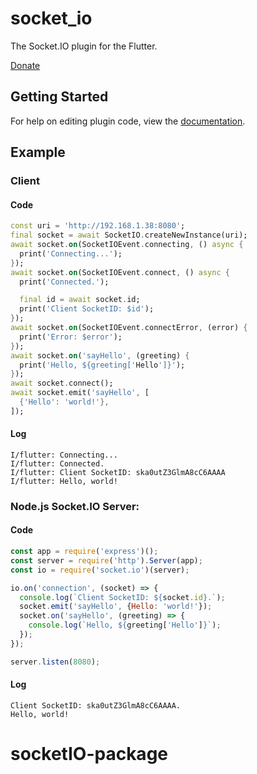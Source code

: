 # socket_io

The Socket.IO plugin for the Flutter.

[Donate](https://www.paypal.me/semigradsky)

## Getting Started

For help on editing plugin code, view the [documentation](https://flutter.io/platform-plugins/#edit-code).

## Example

### Client
#### Code
```dart
const uri = 'http://192.168.1.38:8080';
final socket = await SocketIO.createNewInstance(uri);
await socket.on(SocketIOEvent.connecting, () async {
  print('Connecting...');
});
await socket.on(SocketIOEvent.connect, () async {
  print('Connected.');

  final id = await socket.id;
  print('Client SocketID: $id');
});
await socket.on(SocketIOEvent.connectError, (error) {
  print('Error: $error');
});
await socket.on('sayHello', (greeting) {
  print('Hello, ${greeting['Hello']}');
});
await socket.connect();
await socket.emit('sayHello', [
  {'Hello': 'world!'},
]);
```
#### Log
```
I/flutter: Connecting...
I/flutter: Connected.
I/flutter: Client SocketID: ska0utZ3GlmA8cC6AAAA
I/flutter: Hello, world!
```

### Node.js Socket.IO Server:
#### Code
```javascript
const app = require('express')();
const server = require('http').Server(app);
const io = require('socket.io')(server);

io.on('connection', (socket) => {
  console.log(`Client SocketID: ${socket.id}.`);
  socket.emit('sayHello', {Hello: 'world!'});
  socket.on('sayHello', (greeting) => {
    console.log(`Hello, ${greeting['Hello']}`);
  });
});

server.listen(8080);
```
#### Log
```
Client SocketID: ska0utZ3GlmA8cC6AAAA.
Hello, world!
```
# socketIO-package
